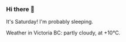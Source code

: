### Hi there :wave:

It's Saturday! I'm probably sleeping.

Weather in Victoria BC: partly cloudy, at +10°C.

